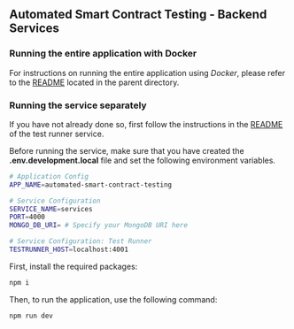 ## Automated Smart Contract Testing - Backend Services

### Running the entire application with Docker

For instructions on running the entire application using _Docker_, please refer to the [README](../README.md) located in the parent directory.

### Running the service separately

If you have not already done so, first follow the instructions in the [README](../test-runner/README.md) of the test runner service.

Before running the service, make sure that you have created the **.env.development.local** file and set the following environment variables.

```bash
# Application Config
APP_NAME=automated-smart-contract-testing

# Service Configuration
SERVICE_NAME=services
PORT=4000
MONGO_DB_URI= # Specify your MongoDB URI here

# Service Configuration: Test Runner
TESTRUNNER_HOST=localhost:4001
```

First, install the required packages:

```bash
npm i
```

Then, to run the application, use the following command:

```bash
npm run dev
```
